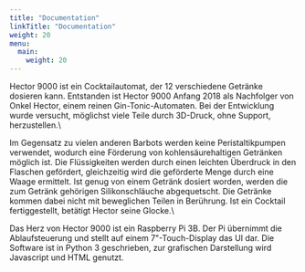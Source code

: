 ```yaml
---
title: "Documentation"
linkTitle: "Documentation"
weight: 20
menu:
  main:
    weight: 20
---
```


Hector 9000 ist ein Cocktailautomat, der 12 verschiedene Getränke
dosieren kann. Entstanden ist Hector 9000 Anfang 2018 als Nachfolger
von Onkel Hector, einem reinen Gin-Tonic-Automaten. Bei der
Entwicklung wurde versucht, möglichst viele Teile durch 3D-Druck, ohne
Support, herzustellen.\

Im Gegensatz zu vielen anderen Barbots werden keine Peristaltikpumpen
verwendet, wodurch eine Förderung von kohlensäurehaltigen Getränken
möglich ist. Die Flüssigkeiten werden durch einen leichten Überdruck
in den Flaschen gefördert, gleichzeitig wird die geförderte Menge
durch eine Waage ermittelt. Ist genug von einem Getränk dosiert
worden, werden die zum Getränk gehörigen Silikonschläuche
abgequetscht. Die Getränke kommen dabei nicht mit beweglichen Teilen
in Berührung. Ist ein Cocktail fertiggestellt, betätigt Hector seine
Glocke.\

Das Herz von Hector 9000 ist ein Raspberry Pi 3B. Der Pi übernimmt die
Ablaufsteuerung und stellt auf einem 7"-Touch-Display das UI dar. Die
Software ist in Python 3 geschrieben, zur grafischen Darstellung wird
Javascript und HTML genutzt.